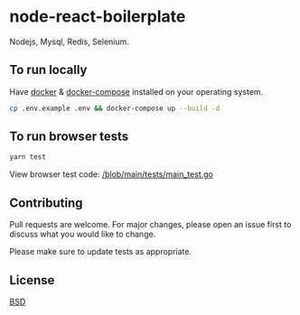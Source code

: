 # node-react-boilerplate

Nodejs, Mysql, Redis, Selenium.

## To run locally

Have [docker](https://docs.docker.com/engine/install/) & [docker-compose](https://docs.docker.com/compose/install/) installed on your operating system.

```bash
cp .env.example .env && docker-compose up --build -d
```

## To run browser tests

```bash
yarn test
```

View browser test code: [/blob/main/tests/main_test.go](https://github.com/kkamara/node-react-boilerplate/blob/main/test_setup.js)

## Contributing
Pull requests are welcome. For major changes, please open an issue first to discuss what you would like to change.

Please make sure to update tests as appropriate.

## License
[BSD](https://opensource.org/licenses/BSD-3-Clause)
